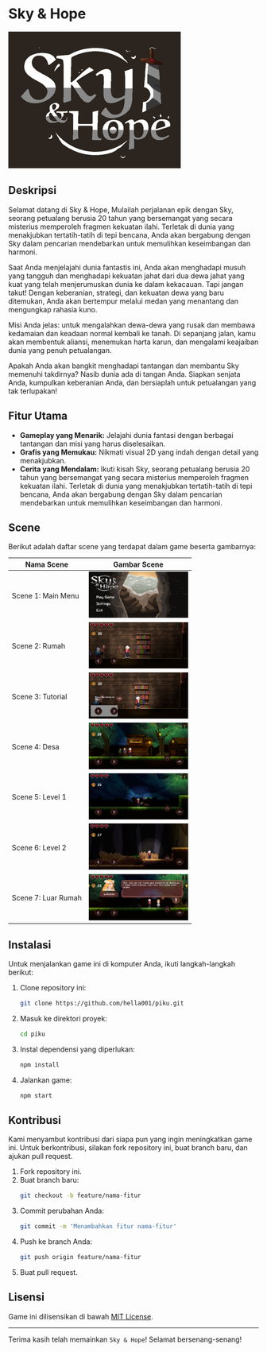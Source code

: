 # Sky & Hope

![Sky&Hope](https://github.com/hella001/piku/blob/main/Picture/Icon.png)

## Deskripsi

Selamat datang di Sky & Hope, Mulailah perjalanan epik dengan Sky, seorang petualang berusia 20 tahun yang bersemangat yang secara misterius memperoleh fragmen kekuatan ilahi. Terletak di dunia yang menakjubkan tertatih-tatih di tepi bencana, Anda akan bergabung dengan Sky dalam pencarian mendebarkan untuk memulihkan keseimbangan dan harmoni.

Saat Anda menjelajahi dunia fantastis ini, Anda akan menghadapi musuh yang tangguh dan menghadapi kekuatan jahat dari dua dewa jahat yang kuat yang telah menjerumuskan dunia ke dalam kekacauan. Tapi jangan takut! Dengan keberanian, strategi, dan kekuatan dewa yang baru ditemukan, Anda akan bertempur melalui medan yang menantang dan mengungkap rahasia kuno.

Misi Anda jelas: untuk mengalahkan dewa-dewa yang rusak dan membawa kedamaian dan keadaan normal kembali ke tanah. Di sepanjang jalan, kamu akan membentuk aliansi, menemukan harta karun, dan mengalami keajaiban dunia yang penuh petualangan.

Apakah Anda akan bangkit menghadapi tantangan dan membantu Sky memenuhi takdirnya? Nasib dunia ada di tangan Anda. Siapkan senjata Anda, kumpulkan keberanian Anda, dan bersiaplah untuk petualangan yang tak terlupakan!

## Fitur Utama

- **Gameplay yang Menarik:** Jelajahi dunia fantasi dengan berbagai tantangan dan misi yang harus diselesaikan.
- **Grafis yang Memukau:** Nikmati visual 2D yang indah dengan detail yang menakjubkan.
- **Cerita yang Mendalam:** Ikuti kisah Sky, seorang petualang berusia 20 tahun yang bersemangat yang secara misterius memperoleh fragmen kekuatan ilahi. Terletak di dunia yang menakjubkan tertatih-tatih di tepi bencana, Anda akan bergabung dengan Sky dalam pencarian mendebarkan untuk memulihkan keseimbangan dan harmoni.

## Scene

Berikut adalah daftar scene yang terdapat dalam game beserta gambarnya:

| Nama Scene         | Gambar Scene                |
|--------------------|-----------------------------|
| Scene 1: Main Menu    | <img src="https://github.com/hella001/piku/blob/main/Picture/MainMenu.jpg" width="200"> |
| Scene 2: Rumah        | <img src="https://github.com/hella001/piku/blob/main/Picture/Home.jpg" width="200"> |
| Scene 3: Tutorial     | <img src="https://github.com/hella001/piku/blob/main/Picture/Tutorial.jpg" width="200"> |
| Scene 4: Desa         | <img src="https://github.com/hella001/piku/blob/main/Picture/Village.jpg" width="200"> |
| Scene 5: Level 1      | <img src="https://github.com/hella001/piku/blob/main/Picture/Level1.jpg" width="200"> |
| Scene 6: Level 2      | <img src="https://github.com/hella001/piku/blob/main/Picture/Level2.jpg" width="200"> |
| Scene 7: Luar Rumah   | <img src="https://github.com/hella001/piku/blob/main/Picture/OutHome.jpg" width="200"> |

## Instalasi

Untuk menjalankan game ini di komputer Anda, ikuti langkah-langkah berikut:

1. Clone repository ini:
    ```bash
    git clone https://github.com/hella001/piku.git
    ```
2. Masuk ke direktori proyek:
    ```bash
    cd piku
    ```
3. Instal dependensi yang diperlukan:
    ```bash
    npm install
    ```
4. Jalankan game:
    ```bash
    npm start
    ```

## Kontribusi

Kami menyambut kontribusi dari siapa pun yang ingin meningkatkan game ini. Untuk berkontribusi, silakan fork repository ini, buat branch baru, dan ajukan pull request.

1. Fork repository ini.
2. Buat branch baru:
    ```bash
    git checkout -b feature/nama-fitur
    ```
3. Commit perubahan Anda:
    ```bash
    git commit -m 'Menambahkan fitur nama-fitur'
    ```
4. Push ke branch Anda:
    ```bash
    git push origin feature/nama-fitur
    ```
5. Buat pull request.

## Lisensi

Game ini dilisensikan di bawah [MIT License](LICENSE).

---

Terima kasih telah memainkan `Sky & Hope`! Selamat bersenang-senang!
